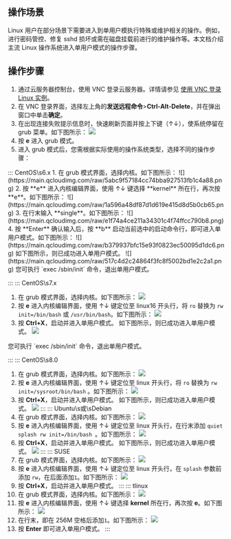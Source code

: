 ## 操作场景
Linux 用户在部分场景下需要进入到单用户模执行特殊或维护相关的操作。例如，进行密码管控、修复 sshd 损坏或需在磁盘挂载前进行的维护操作等。本文档介绍主流 Linux 操作系统进入单用户模式的操作步骤。

## 操作步骤
1. 通过云服务器控制台，使用 VNC 登录云服务器。详情请参见 [使用 VNC 登录 Linux 实例](https://intl.cloud.tencent.com/document/product/213/32494)。
2. 在 VNC 登录界面，选择左上角的**发送远程命令**>**Ctrl-Alt-Delete**，并在弹出窗口中单击**确定**。
3. 在出现连接失败提示信息时，快速刷新页面并按上下键（↑↓），使系统停留在 grub 菜单。如下图所示：
![](https://main.qcloudimg.com/raw/350187ce0a771d00e6d54e929291ebae.png)
4. 按 **e** 进入 grub 模式。
5. 进入 grub 模式后，您需根据实际使用的操作系统类型，选择不同的操作步骤：
<dx-tabs>
::: CentOS\s6.x
1. 在 grub 模式界面，选择内核。如下图所示：
![](https://main.qcloudimg.com/raw/5abc9f57184cc74bba927513fb1c4a88.png)
2. 按 **e** 进入内核编辑界面，使用 ↑↓ 键选择 **kernel** 所在行，再次按 **e**。如下图所示：
![](https://main.qcloudimg.com/raw/1a596a48df87d1d619e415d8d5b0cb65.png)
3. 在行末输入 **single**。如下图所示：
![](https://main.qcloudimg.com/raw/e1f74a4ce211a34301c4f74ffcc790b8.png)
4. 按 **Enter** 确认输入后，按 **b** 启动当前选中的启动命令行，即可进入单用户模式。如下图所示：
![](https://main.qcloudimg.com/raw/b379937bfc15e93f0823ec50095d1dc6.png)
如下图所示，则已成功进入单用户模式。
![](https://main.qcloudimg.com/raw/517c4d2c24864f3fc8f5002bd1e2c2a1.png)
<dx-alert infotype="explain" title="">
您可执行 `exec /sbin/init` 命令，退出单用户模式。
</dx-alert>

:::
::: CentOS\s7.x
1. 在 grub 模式界面，选择内核。如下图所示：
![](https://main.qcloudimg.com/raw/2ddc7d1e4416d9fa763922e23b59d580.png)
2. 按 **e** 进入内核编辑界面，使用 ↑↓ 键定位至 linux16 开头行，将 `ro` 替换为 `rw init=/bin/bash` 或 `/usr/bin/bash`。如下图所示：
![](https://main.qcloudimg.com/raw/1b861ba0ecee1cd82da4364523e8a1c6.png)
3. 按 **Ctrl+X**，启动并进入单用户模式。
如下图所示，则已成功进入单用户模式。
![](https://main.qcloudimg.com/raw/fbe8cfcf43aa4c914882edc4c3ee5faf.png)
<dx-alert infotype="explain" title="">
您可执行 `exec /sbin/init` 命令，退出单用户模式。
</dx-alert>

:::
::: CentOS\s8.0
1. 在 grub 模式界面，选择内核。如下图所示：
![](https://main.qcloudimg.com/raw/a6ce701e5845141929d822635bd42b9a.png)
2. 按 **e** 进入内核编辑界面，使用 ↑↓ 键定位至 linux 开头行，将 `ro` 替换为 `rw init=/sysroot/bin/bash` 。如下图所示：
![](https://main.qcloudimg.com/raw/d06effc3cab12d545fd7bc92f4577b14.png)
3. 按 **Ctrl+X**，启动并进入单用户模式。
如下图所示，则已成功进入单用户模式。
![](https://main.qcloudimg.com/raw/126dcdb5916e57815c3632e9e4b24412.png)
:::
::: Ubuntu\s或\sDebian
1. 在 grub 模式界面，选择内核。如下图所示：
![](https://main.qcloudimg.com/raw/c3c0be766481edf3f6521f7764f8d4cb.png)
2. 按 **e** 进入内核编辑界面，使用 ↑↓ 键定位至 linux 开头行，在行末添加 `quiet splash rw init=/bin/bash `。如下图所示：
![](https://main.qcloudimg.com/raw/40882cf22d755c0338ea9d7c106bc280.png)
3. 按 **Ctrl+X**，启动并进入单用户模式。
如下图所示，则已成功进入单用户模式。
![](https://main.qcloudimg.com/raw/df55d20b7eb087744fb6283c5124e7fc.png)
:::
::: SUSE
1. 在 grub 模式界面，选择内核。如下图所示：
![](https://main.qcloudimg.com/raw/4da4d0c5c98e4f0dbe4990e920a11daf.png)
2. 按 **e** 进入内核编辑界面，使用 ↑↓ 键定位至 linux 开头行，在 `splash` 参数前添加 `rw`，在后面添加`1`。如下图所示：
![](https://main.qcloudimg.com/raw/013a0099ccb5c19d04441dd60ea7558b.png)
3. 按 **Ctrl+X**，启动并进入单用户模式。
:::
::: tlinux
1. 在 grub 模式界面，选择内核。如下图所示：
![](https://main.qcloudimg.com/raw/c497e63321b76e5cd1f0eea06f53cdb2.png)
2. 按 **e** 进入内核编辑界面，使用 ↑↓ 键选择 **kernel** 所在行，再次按 **e**。如下图所示：
![](https://main.qcloudimg.com/raw/06c66e0f30163e9fc7e6aafbf9463645.png)
3. 在行末，即在 256M 空格后添加`1`。如下图所示：
![](https://main.qcloudimg.com/raw/06efb32e3a2edb39f32e13be1ab8527f.png)
4. 按 **Enter** 即可进入单用户模式。
:::
</dx-tabs>
